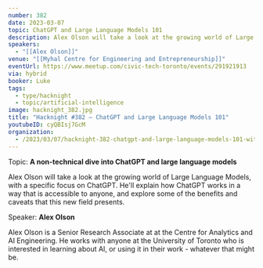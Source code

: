 ```yaml
---
number: 382
date: 2023-03-07
topic: ChatGPT and Large Language Models 101
description: Alex Olson will take a look at the growing world of Large Language Models, with a specific focus on ChatGPT. He'll explain how ChatGPT works in a way that is accessible to anyone, and explore some of the benefits and caveats that this new field presents.
speakers:
  - "[[Alex Olson]]"
venue: "[[Myhal Centre for Engineering and Entrepreneurship]]"
eventUrl: https://www.meetup.com/civic-tech-toronto/events/291921913
via: hybrid
booker: Luke
tags:
  - type/hacknight
  - topic/artificial-intelligence
image: hacknight_382.jpg
title: "Hacknight #382 – ChatGPT and Large Language Models 101"
youtubeID: cyQBIsj7GcM
organization:
  - /2023/03/07/hacknight-382-chatgpt-and-large-language-models-101-with-alex-olson/
---
```

Topic: **A non-technical dive into ChatGPT and large language models**

Alex Olson will take a look at the growing world of Large Language Models, with a specific focus on ChatGPT. He'll explain how ChatGPT works in a way that is accessible to anyone, and explore some of the benefits and caveats that this new field presents.

Speaker: **Alex Olson**

Alex Olson is a Senior Research Associate at at the Centre for Analytics and AI Engineering. He works with anyone at the University of Toronto who is interested in learning about AI, or using it in their work - whatever that might be.